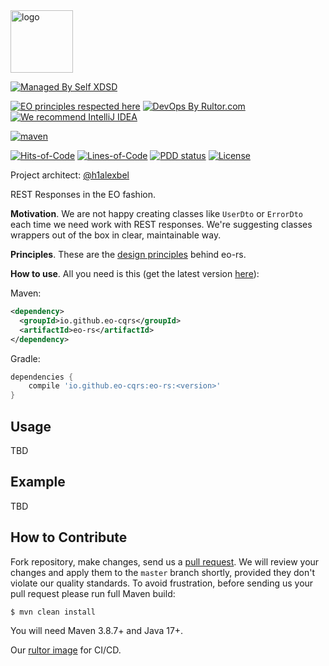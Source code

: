 <img alt="logo" src="https://eo-cqrs.github.io/.github/eo-cqrs.svg" height="100px" />

[![Managed By Self XDSD](https://self-xdsd.com/b/mbself.svg)](https://self-xdsd.com/p/eo-cqrs/eo-rs?provider=github)

[![EO principles respected here](https://www.elegantobjects.org/badge.svg)](https://www.elegantobjects.org)
[![DevOps By Rultor.com](https://www.rultor.com/b/eo-cars/eo-rs)](https://www.rultor.com/p/eo-cqrs/eo-rs)
[![We recommend IntelliJ IDEA](https://www.elegantobjects.org/intellij-idea.svg)](https://www.jetbrains.com/idea/)
<br>

[![maven](https://github.com/eo-cqrs/eo-rs/actions/workflows/mvn.yaml/badge.svg)](https://github.com/eo-cqrs/eo-rs/actions/workflows/mvn.yaml)

[![Hits-of-Code](https://hitsofcode.com/github/eo-cqrs/eo-rs)](https://hitsofcode.com/view/github/eo-cqrs/eo-rs)
[![Lines-of-Code](https://tokei.rs/b1/github/eo-cqrs/eo-rs)](https://github.com/eo-cqrs/eo-rs)
[![PDD status](http://www.0pdd.com/svg?name=eo-cqrs/eo-rs)](http://www.0pdd.com/p?name=eo-cqrs/eo-rs)
[![License](https://img.shields.io/badge/license-MIT-green.svg)](https://github.com/eo-cqrs/eo-rs/blob/master/LICENSE.txt)

Project architect: [@h1alexbel](https://github.com/h1alexbel)

REST Responses in the EO fashion.

**Motivation**. We are not happy creating classes like `UserDto` or `ErrorDto` each time we need work with REST responses.
We're suggesting classes wrappers out of the box in clear, maintainable way.

**Principles**. These are the [design principles](https://www.elegantobjects.org/#principles) behind eo-rs.

**How to use**. All you need is this (get the latest version [here](https://search.maven.org/artifact/io.github.eo-cqrs/eo-rs)):

Maven:
```xml
<dependency>
  <groupId>io.github.eo-cqrs</groupId>
  <artifactId>eo-rs</artifactId>
</dependency>
```

Gradle:
```groovy
dependencies {
    compile 'io.github.eo-cqrs:eo-rs:<version>'
}
```

## Usage
TBD

## Example
TBD

## How to Contribute

Fork repository, make changes, send us a [pull request](https://www.yegor256.com/2014/04/15/github-guidelines.html).
We will review your changes and apply them to the `master` branch shortly,
provided they don't violate our quality standards. To avoid frustration,
before sending us your pull request please run full Maven build:

```bash
$ mvn clean install
```

You will need Maven 3.8.7+ and Java 17+.

Our [rultor image](https://github.com/eo-cqrs/eo-kafka-rultor-image) for CI/CD.
